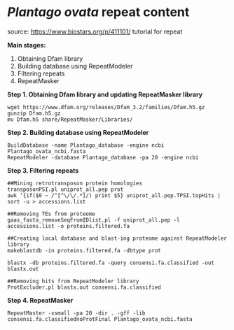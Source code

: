 # *Plantago ovata* repeat content

source: https://www.biostars.org/p/411101/ tutorial for repeat

**Main stages:**
1. Obtaining Dfam library
2. Building database using RepeatModeler
3. Filtering repeats
4. RepeatMasker

**Step 1. Obtaining Dfam library and updating RepeatMasker library**
```
wget https://www.dfam.org/releases/Dfam_3.2/families/Dfam.h5.gz
gunzip Dfam.h5.gz
mv Dfam.h5 share/RepeatMasker/Libraries/
```

**Step 2. Building database using RepeatModeler**
```
BuildDatabase -name Plantago_database -engine ncbi Plantago_ovata_ncbi.fasta
RepeatModeler -database Plantago_database -pa 20 -engine ncbi
```

**Step 3. Filtering repeats**
```
##Mining retrotransposon protein homologies
transposonPSI.pl uniprot_all.pep prot
awk ‘{if($0 ~ /^[^\/\/.*]/) print $5} uniprot_all.pep.TPSI.topHits | sort -u > accessions.list

##Removing TEs from proteome
gaas_fasta_removeSeqFromIDlist.pl -f uniprot_all.pep -l accessions.list -o proteins.filtered.fa

##Creating local database and blast-ing proteome against RepeatModeler library
makeblastdb -in proteins.filtered.fa -dbtype prot

blastx -db proteins.filtered.fa -query consensi.fa.classified -out blastx.out

##Removing hits from RepeatModeler library
ProtExcluder.pl blastx.out consensi.fa.classified
```

**Step 4. RepeatMasker**

```
RepeatMaster -xsmall -pa 20 -dir . -gff -lib consensi.fa.classifiednoProtFinal Plantago_ovata_ncbi.fasta
```

